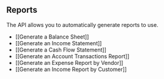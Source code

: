 ## Reports

The API allows you to automatically generate reports to use.

- [[Generate a Balance Sheet]]
- [[Generate an Income Statement]]
- [[Generate a Cash Flow Statement]]
- [[Generate an Account Transactions Report]]
- [[Generate an Expense Report by Vendor]]
- [[Generate an Income Report by Customer]]